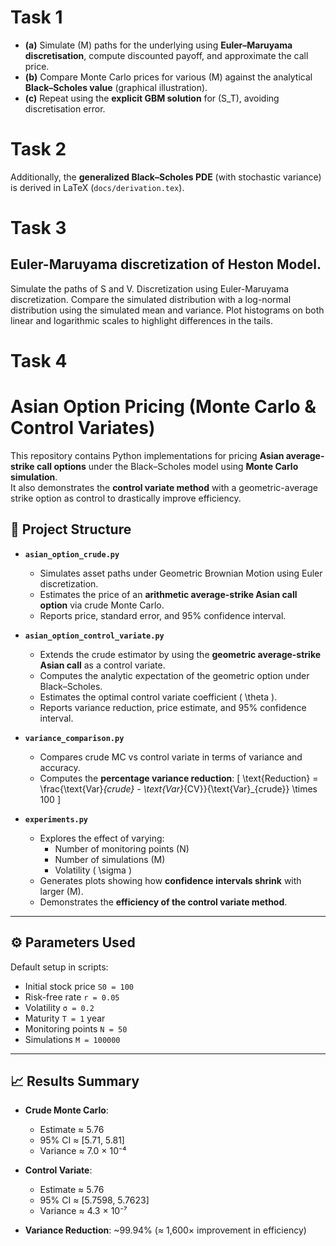 # Task 1
- **(a)** Simulate \(M\) paths for the underlying using **Euler–Maruyama discretisation**, compute discounted payoff, and approximate the call price.  
- **(b)** Compare Monte Carlo prices for various \(M\) against the analytical **Black–Scholes value** (graphical illustration).  
- **(c)** Repeat using the **explicit GBM solution** for \(S_T\), avoiding discretisation error.

# Task 2
Additionally, the **generalized Black–Scholes PDE** (with stochastic variance) is derived in LaTeX (`docs/derivation.tex`).

# Task 3
Euler-Maruyama discretization of Heston Model. 
---
Simulate the paths of S and V.
Discretization using Euler-Maruyama discretization.
Compare the simulated distribution with a log-normal distribution using the simulated mean and variance.
Plot histograms on both linear and logarithmic scales to highlight differences in the tails.

# Task 4
# Asian Option Pricing (Monte Carlo & Control Variates)

This repository contains Python implementations for pricing **Asian average-strike call options** under the Black–Scholes model using **Monte Carlo simulation**.  
It also demonstrates the **control variate method** with a geometric-average strike option as control to drastically improve efficiency.
## 📂 Project Structure

- **`asian_option_crude.py`**  
  - Simulates asset paths under Geometric Brownian Motion using Euler discretization.  
  - Estimates the price of an **arithmetic average-strike Asian call option** via crude Monte Carlo.  
  - Reports price, standard error, and 95% confidence interval.

- **`asian_option_control_variate.py`**  
  - Extends the crude estimator by using the **geometric average-strike Asian call** as a control variate.  
  - Computes the analytic expectation of the geometric option under Black–Scholes.  
  - Estimates the optimal control variate coefficient \( \theta \).  
  - Reports variance reduction, price estimate, and 95% confidence interval.

- **`variance_comparison.py`**  
  - Compares crude MC vs control variate in terms of variance and accuracy.  
  - Computes the **percentage variance reduction**:
    \[
    \text{Reduction} = \frac{\text{Var}_{crude} - \text{Var}_{CV}}{\text{Var}_{crude}} \times 100
    \]

- **`experiments.py`**  
  - Explores the effect of varying:
    - Number of monitoring points \(N\)  
    - Number of simulations \(M\)  
    - Volatility \( \sigma \)  
  - Generates plots showing how **confidence intervals shrink** with larger \(M\).  
  - Demonstrates the **efficiency of the control variate method**.

---

## ⚙️ Parameters Used

Default setup in scripts:
- Initial stock price `S0 = 100`  
- Risk-free rate `r = 0.05`  
- Volatility `σ = 0.2`  
- Maturity `T = 1` year  
- Monitoring points `N = 50`  
- Simulations `M = 100000`  

---

## 📈 Results Summary

- **Crude Monte Carlo**:  
  - Estimate ≈ 5.76  
  - 95% CI ≈ [5.71, 5.81]  
  - Variance ≈ 7.0 × 10⁻⁴  

- **Control Variate**:  
  - Estimate ≈ 5.76  
  - 95% CI ≈ [5.7598, 5.7623]  
  - Variance ≈ 4.3 × 10⁻⁷  

- **Variance Reduction**: ~99.94% (≈ 1,600× improvement in efficiency)



